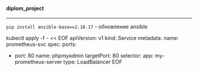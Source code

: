 #### diplom_project </br>


---
`pip install ansible-base==2.10.17` - обновление ansible  </br>

kubectl apply -f - << EOF
apiVersion: v1
kind: Service
metadata:
  name: prometheus-svc
spec:
  ports:
  - port: 80
    name: phpmyadmin 
    targetPort: 80
  selector:
    app: my-prometheus-server
  type: LoadBalancer
EOF



